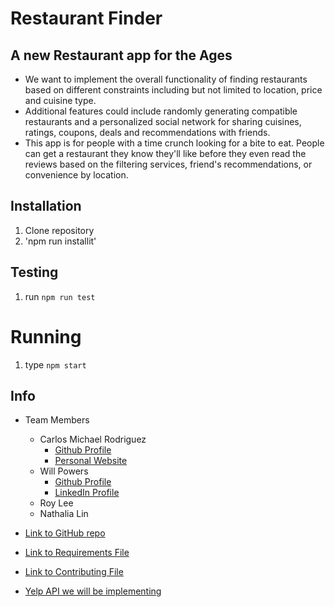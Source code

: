 # Restaurant Finder

## A new Restaurant app for the Ages
 - We want to implement the overall functionality of finding restaurants based on different constraints including but not limited to location, price and cuisine type.
 - Additional features could include randomly generating compatible restaurants and a personalized social network for sharing cuisines, ratings, coupons, deals and recommendations with friends.
 - This app is for people with a time crunch looking for a bite to eat. People can get a restaurant they know they'll like before they even read the reviews based on the filtering services, friend's recommendations, or convenience by location.

## Installation
1. Clone repository
2. 'npm run installit'

## Testing
1. run `npm run test`

# Running
1. type `npm start`

## Info
  -  Team Members
        - Carlos Michael Rodriguez
          - [Github Profile](https://github.com/cmr624/)
          - [Personal Website](https://www.carlos-michael.com)
        - Will Powers
          - [Github Profile](https://github.com/willcpo)
          - [LinkedIn Profile](https://linkedin.com/in/wcp227)
        - Roy Lee
        - Nathalia Lin

  - [Link to GitHub repo](https://github.com/nyu-software-engineering/restaurant-finder)
  - [Link to Requirements File](https://github.com/nyu-software-engineering/restaurant-finder/blob/master/REQUIREMENTS.md)
  - [Link to Contributing File](https://github.com/nyu-software-engineering/restaurant-finder/blob/master/CONTRIBUTING.md)

  - [Yelp API we will be implementing](https://www.yelp.com/fusion)
